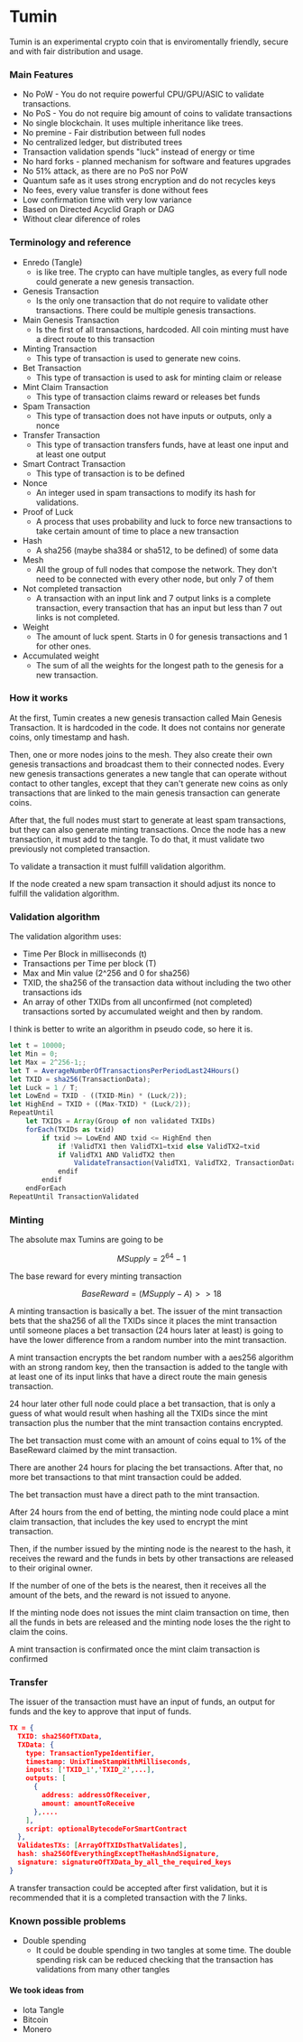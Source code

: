 # Tumin
Tumin is an experimental crypto coin that is enviromentally friendly, secure and with fair distribution and usage.

### Main Features
* No PoW - You do not require powerful CPU/GPU/ASIC to validate transactions.
* No PoS - You do not require big amount of coins to validate transactions
* No single blockchain. It uses multiple inheritance like trees.
* No premine - Fair distribution between full nodes
* No centralized ledger, but distributed trees
* Transaction validation spends "luck" instead of energy or time
* No hard forks - planned mechanism for software and features upgrades
* No 51% attack, as there are no PoS nor PoW
* Quantum safe as it uses strong encryption and do not recycles keys
* No fees, every value transfer is done without fees
* Low confirmation time with very low variance
* Based on Directed Acyclid Graph or DAG
* Without clear diference of roles

### Terminology and reference
* Enredo (Tangle)
    + is like tree. The crypto can have multiple tangles, as every full node could generate a new genesis transaction.
* Genesis Transaction
    + Is the only one transaction that do not require to validate other transactions. There could be multiple genesis transactions.
* Main Genesis Transaction
    + Is the first of all transactions, hardcoded. All coin minting must have a direct route to this transaction
* Minting Transaction
    + This type of transaction is used to generate new coins.
* Bet Transaction
    + This type of transaction is used to ask for minting claim or release
* Mint Claim Transaction
    + This type of transaction claims reward or releases bet funds 
* Spam Transaction
    + This type of transaction does not have inputs or outputs, only a nonce
* Transfer Transaction
    + This type of transaction transfers funds, have at least one input and at least one output
* Smart Contract Transaction
    + This type of transaction is to be defined
* Nonce
    + An integer used in spam transactions to modify its hash for validations.
* Proof of Luck
    + A process that uses probability and luck to force new transactions to take certain amount of time to place a new transaction
* Hash
    + A sha256 (maybe sha384 or sha512, to be defined) of some data
* Mesh
    + All the group of full nodes that compose the network. They don't need to be connected with every other node, but only 7 of them
* Not completed transaction
    + A transaction with an input link and 7 output links is a complete transaction, every transaction that has an input but less than 7 out links is not completed.
* Weight
    + The amount of luck spent. Starts in 0 for genesis transactions and 1 for other ones.
* Accumulated weight
    + The sum of all the weights for the longest path to the genesis for a new transaction.
    
### How it works

At the first, Tumin creates a new genesis transaction called Main Genesis Transaction. It is hardcoded in the code. It does not contains nor generate coins, only timestamp and hash.
 
Then, one or more nodes joins to the mesh. They also create their own genesis transactions and broadcast them to their connected nodes.
Every new genesis transactions generates a new tangle that can operate without contact to other tangles, except that they can't generate new coins
as only transactions that are linked to the main genesis transaction can generate coins.

After that, the full nodes must start to generate at least spam transactions, but they can also generate minting transactions.
Once the node has a new transaction, it must add to the tangle. To do that, it must validate two previously not completed transaction.

To validate a transaction it must fulfill validation algorithm.

If the node created a new spam transaction it should adjust its nonce to fulfill the validation algorithm.


### Validation algorithm

The validation algorithm uses:

* Time Per Block in milliseconds (t)
* Transactions per Time per block (T)
* Max and Min value (2^256 and 0 for sha256)
* TXID, the sha256 of the transaction data without including the two other transactions ids
* An array of other TXIDs from all unconfirmed (not completed) transactions sorted by accumulated weight and then by random.

I think is better to write an algorithm in pseudo code, so here it is.

```javascript
let t = 10000;
let Min = 0;
let Max = 2^256-1;;
let T = AverageNumberOfTransactionsPerPeriodLast24Hours()
let TXID = sha256(TransactionData);
let Luck = 1 / T;
let LowEnd = TXID - ((TXID-Min) * (Luck/2));
let HighEnd = TXID + ((Max-TXID) * (Luck/2));
RepeatUntil
    let TXIDs = Array(Group of non validated TXIDs)
    forEach(TXIDs as txid) 
        if txid >= LowEnd AND txid <= HighEnd then
            if !ValidTX1 then ValidTX1=txid else ValidTX2=txid
            if ValidTX1 AND ValidTX2 then
                ValidateTransaction(ValidTX1, ValidTX2, TransactionData)
            endif
        endif
    endForEach
RepeatUntil TransactionValidated
```


### Minting

The absolute max Tumins are going to be 
```math
MSupply = 2^64-1
```
 
The base reward for every minting transaction
```math
BaseReward = (MSupply − A) >> 18
```

A minting transaction is basically a bet. The issuer of the mint transaction bets that the sha256 of all the TXIDs since it places the mint transaction until someone places a bet transaction (24 hours later at least) is going to have the lower difference from a random number into the mint transaction.

A mint transaction encrypts the bet random number with a aes256 algorithm with an strong random key, then the transaction is added to the tangle with at least one of its input links that have a direct route the main genesis transaction.

24 hour later other full node could place a bet transaction, that is only a guess of what would result when hashing all the TXIDs since the mint transaction plus the number that the mint transaction contains encrypted.

The bet transaction must come with an amount of coins equal to 1% of the BaseReward claimed by the mint transaction.

There are another 24 hours for placing the bet transactions. After that, no more bet transactions to that mint transaction could be added.
 
The bet transaction must have a direct path to the mint transaction.

After 24 hours from the end of betting, the minting node could place a mint claim transaction, that includes the key used to encrypt the mint transaction.

Then, if the number issued by the minting node is the nearest to the hash, it receives the reward and the funds in bets by other transactions are released to their original owner.

If the number of one of the bets is the nearest, then it receives all the amount of the bets, and the reward is not issued to anyone.

If the minting node does not issues the mint claim transaction on time, then all the funds in bets are released and the minting node loses the the right to claim the coins.

A mint transaction is confirmated once the mint claim transaction is confirmed

### Transfer

The issuer of the transaction must have an input of funds, an output for funds and the key to approve that input of funds.

```json
TX = {
  TXID: sha256OfTXData,
  TXData: {
    type: TransactionTypeIdentifier,
    timestamp: UnixTimeStampWithMilliseconds,
    inputs: ['TXID_1','TXID_2',...],
    outputs: [
      {
        address: addressOfReceiver,
        amount: amountToReceive
      },....
    ],
    script: optionalBytecodeForSmartContract
  },
  ValidatesTXs: [ArrayOfTXIDsThatValidates],
  hash: sha256OfEverythingExceptTheHashAndSignature,
  signature: signatureOfTXData_by_all_the_required_keys
}
```

A transfer transaction could be accepted after first validation, but it is recommended that it is a completed transaction with the 7 links.


### Known possible problems

* Double spending
    + It could be double spending in two tangles at some time. The double spending risk can be reduced checking that the transaction has validations from many other tangles

#### We took ideas from
* Iota Tangle
* Bitcoin
* Monero